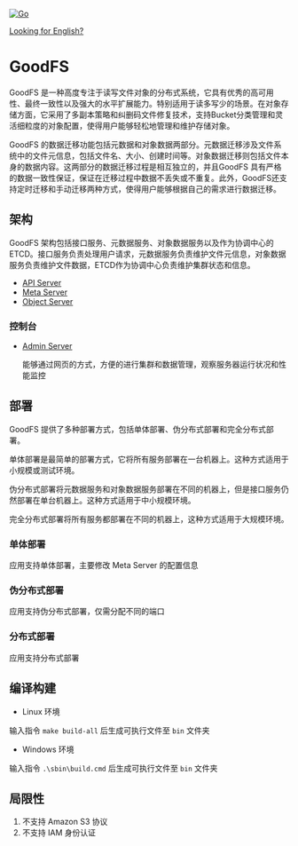 [![Go](https://github.com/oss-go/goodfs/actions/workflows/go.yml/badge.svg?branch=master)](https://github.com/oss-go/goodfs/actions/workflows/go.yml)

[Looking for English?](./docs/README_en.md)

# GoodFS

GoodFS 是一种高度专注于读写文件对象的分布式系统，它具有优秀的高可用性、最终一致性以及强大的水平扩展能力。特别适用于读多写少的场景。在对象存储方面，它采用了多副本策略和纠删码文件修复技术，支持Bucket分类管理和灵活细粒度的对象配置，使得用户能够轻松地管理和维护存储对象。

GoodFS 的数据迁移功能包括元数据和对象数据两部分。元数据迁移涉及文件系统中的文件元信息，包括文件名、大小、创建时间等。对象数据迁移则包括文件本身的数据内容。这两部分的数据迁移过程是相互独立的，并且GoodFS 具有严格的数据一致性保证，保证在迁移过程中数据不丢失或不重复。此外，GoodFS还支持定时迁移和手动迁移两种方式，使得用户能够根据自己的需求进行数据迁移。

## 架构

GoodFS 架构包括接口服务、元数据服务、对象数据服务以及作为协调中心的ETCD。接口服务负责处理用户请求，元数据服务负责维护文件元信息，对象数据服务负责维护文件数据，ETCD作为协调中心负责维护集群状态和信息。

- [API Server](./src/apiserver)
- [Meta Server](./src/metaserver)
- [Object Server](./src/objectserver)

### 控制台

- [Admin Server](./src/adminserver)

   能够通过网页的方式，方便的进行集群和数据管理，观察服务器运行状况和性能监控

## 部署

GoodFS 提供了多种部署方式，包括单体部署、伪分布式部署和完全分布式部署。

单体部署是最简单的部署方式，它将所有服务部署在一台机器上。这种方式适用于小规模或测试环境。

伪分布式部署将元数据服务和对象数据服务部署在不同的机器上，但是接口服务仍然部署在单台机器上。这种方式适用于中小规模环境。

完全分布式部署将所有服务都部署在不同的机器上，这种方式适用于大规模环境。

### 单体部署

应用支持单体部署，主要修改 Meta Server 的配置信息

### 伪分布式部署

应用支持伪分布式部署，仅需分配不同的端口

### 分布式部署

应用支持分布式部署

## 编译构建

- Linux 环境

输入指令 `make build-all` 后生成可执行文件至 `bin` 文件夹

- Windows 环境

输入指令 `.\sbin\build.cmd` 后生成可执行文件至 `bin` 文件夹

## 局限性

1. 不支持 Amazon S3 协议
2. 不支持 IAM 身份认证

